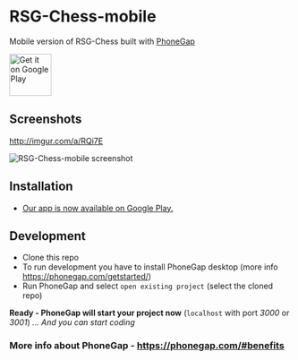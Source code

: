 # RSG-Chess-mobile
Mobile version of RSG-Chess built with [PhoneGap](http://phonegap.com/)

<a href='https://play.google.com/store/apps/details?id=com.rsg.chess&pcampaignid=MKT-Other-global-all-co-prtnr-py-PartBadge-Mar2515-1'><img height='75' alt='Get it on Google Play' src='https://play.google.com/intl/en_us/badges/images/generic/en_badge_web_generic.png'/></a>

## Screenshots
http://imgur.com/a/RQi7E

![RSG-Chess-mobile screenshot](http://imgur.com/kBN6ky2.png)

## Installation
* [Our app is now available on Google Play.](https://play.google.com/store/apps/details?id=com.rsg.chess)

## Development
* Clone this repo
* To run development you have to install PhoneGap desktop (more info https://phonegap.com/getstarted/)
* Run PhoneGap and select `open existing project` (select the cloned repo)

__Ready - PhoneGap will start your project now__ (`localhost` with port _3000_ or _3001_)
_... And you can start coding_

### More info about PhoneGap - https://phonegap.com/#benefits
